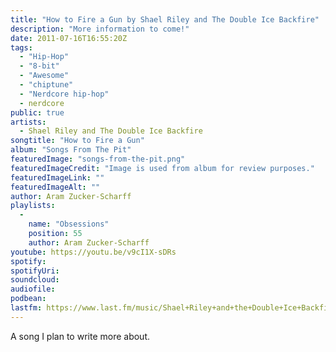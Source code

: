 ```yaml
---
title: "How to Fire a Gun by Shael Riley and The Double Ice Backfire"
description: "More information to come!"
date: 2011-07-16T16:55:20Z
tags:
  - "Hip-Hop"
  - "8-bit"
  - "Awesome"
  - "chiptune"
  - "Nerdcore hip-hop"
  - nerdcore
public: true
artists:
  - Shael Riley and The Double Ice Backfire
songtitle: "How to Fire a Gun"
album: "Songs From The Pit"
featuredImage: "songs-from-the-pit.png"
featuredImageCredit: "Image is used from album for review purposes."
featuredImageLink: ""
featuredImageAlt: ""
author: Aram Zucker-Scharff
playlists:
  -
    name: "Obsessions"
    position: 55
    author: Aram Zucker-Scharff
youtube: https://youtu.be/v9cI1X-sDRs
spotify: 
spotifyUri: 
soundcloud:
audiofile:
podbean:
lastfm: https://www.last.fm/music/Shael+Riley+and+the+Double+Ice+Backfire/_/How+to+Fire+a+Gun
---
```


A song I plan to write more about.
		